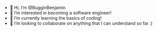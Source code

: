 - 👋 Hi, I’m @BugginBenjamin
- 👀 I’m interested in becoming a software engineer!
- 🌱 I’m currently learning the basics of coding!
- 💞️ I’m looking to collaborate on anything that I can understand so far :)
